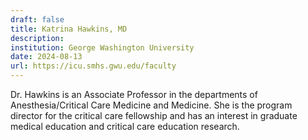 ```yaml
---
draft: false
title: Katrina Hawkins, MD
description: 
institution: George Washington University
date: 2024-08-13
url: https://icu.smhs.gwu.edu/faculty
---
```


Dr. Hawkins is an Associate Professor in the departments of Anesthesia/Critical Care Medicine and Medicine. She is the program director for the critical care fellowship and has an interest in graduate medical education and critical care education research. 